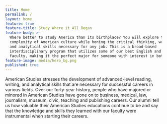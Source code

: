```yaml
---
title: Home
permalink: /
layout: home
feature: true
feature-title: Study Where it All Began
feature-body: >-
  Where better to study America than its birthplace? You will explore the rich
  complexity of American culture while honing the critical thinking, writing,
  and analytical skills necessary for any job. This is a broad-based
  interdisciplinary program that utilizes some of our best English and History
  faculty, making it the perfect major for someone with interest in both.
feature-image: media/hero_bg.png
published: true
---
```


American Studies stresses the development of advanced-level reading, writing, and analytical skills that are necessary for successful careers in various fields. Over our forty-year history, people who have majored or minored in American Studies have gone on to business, medical, law, journalism, museum, civic, teaching and publishing careers. Our alumni tell us how valuable their American Studies educations continue to be and say that the knowledge and skills they learned with our faculty were instrumental when starting their careers.

